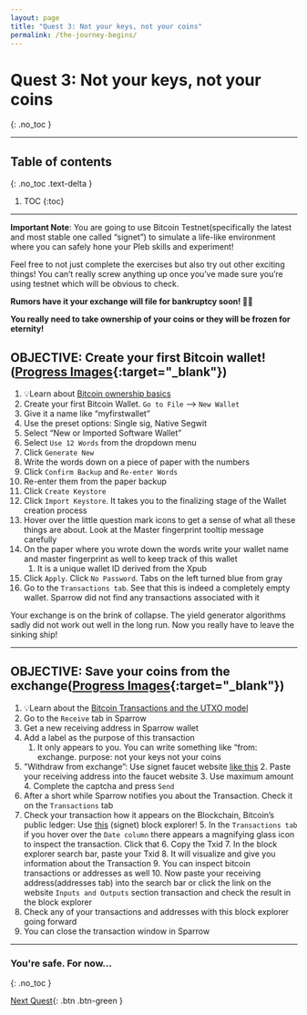 ```yaml
---
layout: page
title: "Quest 3: Not your keys, not your coins"
permalink: /the-journey-begins/
---
```


# Quest 3: Not your keys, not your coins
{: .no_toc }

---

## Table of contents
{: .no_toc .text-delta }

1. TOC
{:toc}

---

**Important Note**: You are going to use Bitcoin Testnet(specifically the latest and most stable one called “signet”) to simulate a life-like environment where you can safely hone your Pleb skills and experiment!

Feel free to not just complete the exercises but also try out other exciting things! You can’t really screw anything up once you’ve made sure you’re using testnet which will be obvious to check.

**Rumors have it your exchange will file for bankruptcy soon! 💱💸**

**You really need to take ownership of your coins or they will be frozen for eternity!**

## OBJECTIVE: Create your first Bitcoin wallet!([Progress Images](/progress-the-journey-begins/){:target="_blank"})
1. 💡Learn about [Bitcoin ownership basics](/pleb-lessons/#bitcoin-ownership)
2. Create your first Bitcoin Wallet. `Go to File` --> `New Wallet`
3. Give it a name like “myfirstwallet”
4. Use the preset options: Single sig, Native Segwit
5. Select  “New or Imported Software Wallet”
6. Select `Use 12 Words` from the dropdown menu
7. Click `Generate New`
8. Write the words down on a piece of paper with the numbers
9. Click `Confirm Backup` and `Re-enter Words`
10. Re-enter them from the paper backup
11. Click `Create Keystore`
12. Click `Import Keystore`. It takes you to the finalizing stage of the Wallet creation process
13. Hover over the little question mark icons to get a sense of what all these things are about. Look at the Master fingerprint tooltip message carefully
14. On the paper where you wrote down the words write your wallet name and master fingerprint as well to keep track of this wallet
    1. It is a unique wallet ID derived from the Xpub
15. Click `Apply`. Click `No Password`. Tabs on the left turned blue from gray
16. Go to the `Transactions tab`. See that this is indeed a completely empty wallet. Sparrow did not find any transactions associated with it

Your exchange is on the brink of collapse. The yield generator algorithms sadly did not work out well in the long run. Now you really have to leave the sinking ship!

---

## OBJECTIVE: Save your coins from the exchange([Progress Images](/progress-the-journey-begins/){:target="_blank"})
1. 💡Learn about the [Bitcoin Transactions and the UTXO model](/pleb-lessons/#bitcoin-transactions-and-the-utxo-model)
2. Go to the `Receive` tab in Sparrow
3. Get a new receiving address in Sparrow wallet
4. Add a label as the purpose of this transaction
    1. It only appears to you. You can write something like “from: exchange. purpose: not your keys not your coins
5. "Withdraw from exchange”: Use signet faucet website [like this](https://signetfaucet.com/)
    2. Paste your receiving address into the faucet website
    3. Use maximum amount
    4. Complete the captcha and press `Send`
6. After a short while Sparrow notifies you about the Transaction. Check it on the `Transactions` tab
7. Check your transaction how it appears on the Blockchain, Bitcoin’s public ledger: Use [this](https://mempool.space/signet) (signet) block explorer!
    5. In the `Transactions tab` if you hover over the `Date column` there appears a magnifying glass icon to inspect the transaction. Click that
    6. Copy the Txid
    7. In the block explorer search bar, paste your Txid
    8. It will visualize and give you information about the Transaction
    9. You can inspect bitcoin transactions or addresses as well
    10. Now paste your receiving address(addresses tab) into the search bar or click the link on the website `Inputs and Outputs` section transaction and check the result in the block explorer
8. Check any of your transactions and addresses with this block explorer going forward
9. You can close the transaction window in Sparrow

---

### You're safe. For now...
{: .no_toc }

[Next Quest](/a-fool-and-his-bitcoin/){: .btn .btn-green }
